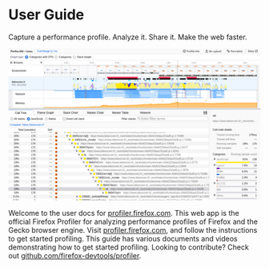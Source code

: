 # User Guide

Capture a performance profile. Analyze it. Share it. Make the web faster.

![Screenshot of profiler.firefox.com](./images/screenshot-2022-04-25.png)

Welcome to the user docs for [profiler.firefox.com](https://profiler.firefox.com). This web app is the official Firefox Profiler for analyzing performance profiles of Firefox and the Gecko browser engine. Visit [profiler.firefox.com](https://profiler.firefox.com), and follow the instructions to get started profiling. This guide has various documents and videos demonstrating how to get started profiling. Looking to contribute? Check out [github.com/firefox-devtools/profiler](https://github.com/firefox-devtools/profiler).
